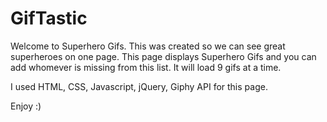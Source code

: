 # GifTastic

Welcome to Superhero Gifs. This was created so we can see great superheroes on one page. This page displays Superhero Gifs and you can add whomever is missing from this list. It will load 9 gifs at a time. 

I used HTML, CSS, Javascript, jQuery, Giphy API for this page. 

Enjoy :) 